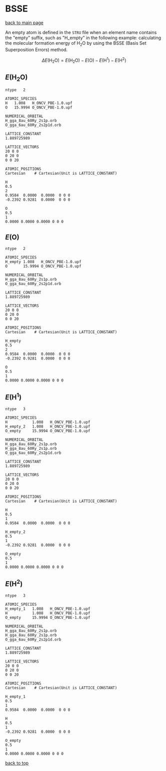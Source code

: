 # BSSE

[back to main page](../../README.md)

An empty atom is defined in the `STRU` file when an element name contains the "empty" suffix, such as "H_empty" in the following example: calculating the molecular formation energy of H$_2$O by using the BSSE (Basis Set Superposition Errors) method.

$$
\Delta E(\text{H}_2\text{O}) = E(\text{H}_2\text{O}) - E(\text{O}) - E(\text{H}^1) - E(\text{H}^2)
$$

## $E(\text{H}_2\text{O})$

```
ntype   2
```
```
ATOMIC_SPECIES
H	1.008	H_ONCV_PBE-1.0.upf
O	15.9994	O_ONCV_PBE-1.0.upf

NUMERICAL_ORBITAL
H_gga_8au_60Ry_2s1p.orb
O_gga_6au_60Ry_2s2p1d.orb

LATTICE_CONSTANT
1.889725989

LATTICE_VECTORS
20 0 0
0 20 0
0 0 20

ATOMIC_POSITIONS
Cartesian    # Cartesian(Unit is LATTICE_CONSTANT)

H
0.5
2
0.9584	0.0000	0.0000	0 0 0
-0.2392	0.9281	0.0000	0 0 0

O
0.5
1
0.0000 0.0000 0.0000 0 0 0
```

## $E(\text{O})$

```
ntype   2
```
```
ATOMIC_SPECIES
H_empty	1.008	H_ONCV_PBE-1.0.upf
O		15.9994	O_ONCV_PBE-1.0.upf

NUMERICAL_ORBITAL
H_gga_8au_60Ry_2s1p.orb
O_gga_6au_60Ry_2s2p1d.orb

LATTICE_CONSTANT
1.889725989

LATTICE_VECTORS
20 0 0
0 20 0
0 0 20

ATOMIC_POSITIONS
Cartesian    # Cartesian(Unit is LATTICE_CONSTANT)

H_empty
0.5
2
0.9584	0.0000	0.0000	0 0 0
-0.2392	0.9281	0.0000	0 0 0

O
0.5
1
0.0000 0.0000 0.0000 0 0 0
```

## $E(\text{H}^1)$

```
ntype   3
```
```
ATOMIC_SPECIES
H			1.008	H_ONCV_PBE-1.0.upf
H_empty_2	1.008	H_ONCV_PBE-1.0.upf
O_empty		15.9994	O_ONCV_PBE-1.0.upf

NUMERICAL_ORBITAL
H_gga_8au_60Ry_2s1p.orb
H_gga_8au_60Ry_2s1p.orb
O_gga_6au_60Ry_2s2p1d.orb

LATTICE_CONSTANT
1.889725989

LATTICE_VECTORS
20 0 0
0 20 0
0 0 20

ATOMIC_POSITIONS
Cartesian    # Cartesian(Unit is LATTICE_CONSTANT)

H
0.5
1
0.9584	0.0000	0.0000	0 0 0

H_empty_2
0.5
1
-0.2392	0.9281	0.0000	0 0 0

O_empty
0.5
1
0.0000 0.0000 0.0000 0 0 0
```

## $E(\text{H}^2)$

```
ntype   3
```
```
ATOMIC_SPECIES
H_empty_1	1.008	H_ONCV_PBE-1.0.upf
H			1.008	H_ONCV_PBE-1.0.upf
O_empty		15.9994	O_ONCV_PBE-1.0.upf

NUMERICAL_ORBITAL
H_gga_8au_60Ry_2s1p.orb
H_gga_8au_60Ry_2s1p.orb
O_gga_6au_60Ry_2s2p1d.orb

LATTICE_CONSTANT
1.889725989

LATTICE_VECTORS
20 0 0
0 20 0
0 0 20

ATOMIC_POSITIONS
Cartesian    # Cartesian(Unit is LATTICE_CONSTANT)

H_empty_1
0.5
1
0.9584	0.0000	0.0000	0 0 0

H
0.5
1
-0.2392	0.9281	0.0000	0 0 0

O_empty
0.5
1
0.0000 0.0000 0.0000 0 0 0
```

[back to top](#BSSE)